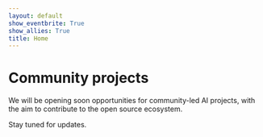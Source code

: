```yaml
---
layout: default
show_eventbrite: True
show_allies: True
title: Home
---
```


# Community projects

We will be opening soon opportunities for community-led AI projects, with the aim to contribute to the open source ecosystem.

Stay tuned for updates.
